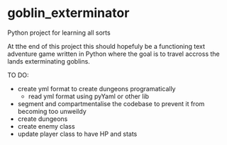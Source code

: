 # goblin_exterminator
Python project for learning all sorts

At tthe end of this project this should hopefuly be a functioning text
adventure game written in Python where the goal is to travel accross
the lands exterminating goblins.

TO DO:
- create yml format to create dungeons programatically
  - read yml format using pyYaml or other lib
- segment and compartmentalise the codebase to prevent it from becoming too unweildy
- create dungeons
- create enemy class
- update player class to have HP and stats
